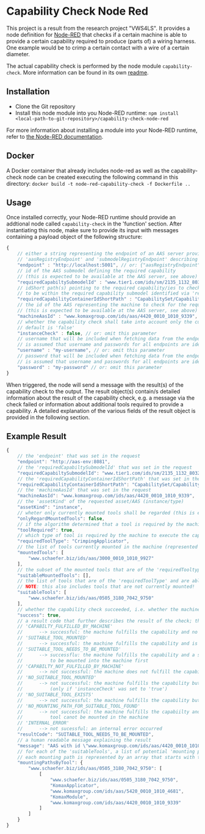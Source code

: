 # Capability Check Node Red

This project is a result from the research project "VWS4LS". It provides a node
definition for [Node-RED](https://nodered.org/) that checks if a certain machine is able to provide a 
certain capability required to produce (parts of) a wiring harness. One example 
would be to crimp a certain contact with a wire of a certain diameter.

The actual capability check is performed by the node module `capability-check`.
More information can be found in its own [readme](../capability-check//readme.md).

## Installation

- Clone the Git repository
- Install this node module into you Node-RED runtime:
    `npm install <local-path-to-git-repository>/capability-check-node-red`

For more information about installing a module into your Node-RED runtime,
refer to [the Node-RED documentation](https://nodered.org/docs/creating-nodes/first-node#testing-your-node-in-node-red).

## Docker

A Docker container that already includes node-red as well as the capability-check node can be created executing the following command in this directory:
`docker build -t node-red-capability-check -f Dockerfile ..`

## Usage

Once installed correctly, your Node-RED runtime should provide an addtional node called `capability-check` in the 'function' section. 
After instantiating this node, make sure to provide its input with messages containing a payload object of the following structure:

```javascript
{
    // either a string representing the endpoint of an AAS server providing access to all relevant AASes and submodels or an object with two members 
    // 'aasRegistryEndpoint' and 'submodelRegistryEndpoint' describing the registry endpoints used to find the servers hosting the relevant AASes and submodels
    "endpoint" : "http://localhost:5001", // or: {"aasRegistryEndpoint" = "http://localhost:5001", "submodelRegistryEndpoint" = "http://localhost:5001"}
    // id of the AAS submodel defining the required capability
    // (this is expected to be available at the AAS server, see above)
    "requiredCapabiltySubmodelId" : "www.tier1.com/ids/sm/2135_1132_8032_2655",
    // idShort path(s) pointing to the required capability/ies to check; this is expected
    // to be within the required capability submodel identified via 'requiredCapabiltySubmodelId'
    "requiredCapabilityContainerIdShortPath" : "CapabilitySet/CapabilityContainer01", // or: ["CapabilitySet/CapabilityContainer01", "CapabilitySet/CapabilityContainer04"]
    // the id of the AAS representing the machine to check for the required capability
    // (this is expected to be available at the AAS server, see above)
    "machineAasId" : "www.komaxgroup.com/ids/aas/4420_0010_1010_9339",
    // whether the capability check shall take into account only the currently mounted tools (true) or all tools that can theoretically be mounted (false); 
    // default is 'false'
    "instanceCheck" : false, // or: omit this parameter
    // username that will be included when fetching data from the endpoint(s); username/password will be included directly in the fetch urls; it 
    // is assumed that username and passwords for all endpoints are identical
    "username" : "my-username", // or: omit this parameter
    // password that will be included when fetching data from the endpoint(s); username/password will be included directly in the fetch urls; it 
    // is assumed that username and passwords for all endpoints are identical
    "password" : "my-password" // or: omit this parameter
}
```

When triggered, the node will send a message with the result(s) of the capability 
check to the output. The result object(s) contain/s detailed information about the 
result of the capability check, e.g. a message via the check failed or 
information about additional tools required to provide a capability. A detailed explanation of the various fields of the result object is provided in the following section.

## Example Result

```javascript
{
    // the 'endpoint' that was set in the request
    "endpoint": "http://aas-env:8081", 
    // the 'requiredCapabiltySubmodelId' that was set in the request
    "requiredCapabiltySubmodelId": "www.tier1.com/ids/sm/2135_1132_8032_2655",
    // the 'requiredCapabilityContainerIdShortPath' that was set in the request
    "requiredCapabilityContainerIdShortPath": "CapabilitySet/CapabilityContainer01",
    // the 'machineAasId' that was set in the request
    "machineAasId": "www.komaxgroup.com/ids/aas/4420_0010_1010_9339",
    // the 'assetKind' of the requested asset/AAS (instance/type)
    "assetKind": "instance",
    // wheter only currently mounted tools shall be regarded (this is equivalent to the 'instanceCheck' parameter in the request)
    "onlyRegardMountedTools": false,
    // if the algorithm determined that a tool is required by the machine to execute the capability
    "toolRequired": true,
    // which type of tool is required by the machine to execute the capability (only if 'toolRequired' is true)
    "requiredToolType": "CrimpingApplicator",
    // the list of tools currently mounted in the machine (represented by their AAS id)
    "mountedTools": [
        "www.schaefer.biz/ids/aas/3000_0010_1010_9927"
    ],
    // the subset of the mounted tools that are of the 'requiredTooltype'
    "suitableMountedTools": [],
    // the list of tools that are of the 'requiredToolType' and are able to fulfil the capability (represented by their AAS id);
    // NOTE: this also includes tools that are not currently mounted!
    "suitableTools": [
        "www.schaefer.biz/ids/aas/0505_3180_7042_9750"
    ],
    // whether the capability check succeeded, i.e. whether the machine is (theoretically) capable of executing the required capability, potentially with the help of a tool to be mounted
    "success": true,
    // a result code that further describes the result of the check; this is one of:
    // 'CAPABILTY_FULFILLED_BY_MACHINE'
    //      --> successful: the machine fulfills the capability and no tool is required
    // 'SUITABLE_TOOL_MOUNTED'
    //      --> successful: the machine fulfills the capability and is already equipped with a suitable tol
    // 'SUITABLE_TOOL_NEEDS_TO_BE_MOUNTED'
    //      --> successflu: the machine fulfills the capability and a suitable tool exists but the tool needs
    //          to be mounted into the machine first
    // 'CAPABILTY_NOT_FULFILLED_BY_MACHINE'
    //      --> not successful: the machine does not fulfill the capability
    // 'NO_SUITABLE_TOOL_MOUNTED' 
    //      --> not successful: the machine fulfills the capability but no suitable tool was mounted 
    //          (only if 'instanceCheck' was set to 'true')
    // 'NO_SUITABLE_TOOL_EXISTS'
    //      --> not successful: the machine fulfills the capability but no suitable tool was found (in the registry)
    // 'NO_MOUNTING_PATH_FOR_SUITABLE_TOOL_FOUND'
    //      --> not successful: the machine fulfills the capabiilty and at least one suitable tool was found but the 
    //          tool canot be mounted in the machine
    // 'INTERNAL_ERROR'
    //      --> not sucessful: an internal error occurred
    "resultCode": "SUITABLE_TOOL_NEEDS_TO_BE_MOUNTED",
    // a human readable message explaining the result
    "message": "AAS with id \"www.komaxgroup.com/ids/aas/4420_0010_1010_9339\" offers the required capability \"Crimp\" and fulfills all constraints\"! However, a suitable tool needs to be mounted.",
    // for each of the 'suitableTools', a list of potential 'mounting paths';
    // each mounting path is represented by an array that starts with the AAS id of the tool and ends with the AAS id of the machine; these are connected by a list of 'slots' (represented by their name) and further resources that are required to mount the tool into the machine (represented by the AAS id)
    "mountingPathsByTool": {
        "www.schaefer.biz/ids/aas/0505_3180_7042_9750": [
            [
                "www.schaefer.biz/ids/aas/0505_3180_7042_9750",
                "KomaxApplicator",
                "www.komaxgroup.com/ids/aas/5420_0010_1010_4681",
                "KomaxModule",
                "www.komaxgroup.com/ids/aas/4420_0010_1010_9339"
            ]
        ]
    }
}
```